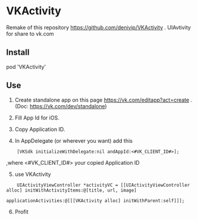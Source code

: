 VKActivity
==========

Remake of this repository https://github.com/denivip/VKActivity . UIAvtivity for share to vk.com

Install
-------

pod 'VKActivity'

Use
---

1) Create standalone app on this page https://vk.com/editapp?act=create . (Doc: https://vk.com/dev/standalone)

2) Fill App Id for iOS. 

3) Copy Application ID.

4) In AppDelegate (or wherever you want) add this 
```
    [VKSdk initializeWithDelegate:nil andAppId:<#VK_CLIENT_ID#>];
```
,where <#VK_CLIENT_ID#> your copied Application ID

5) use VKActivity 
```
    UIActivityViewController *activityVC = [[UIActivityViewController alloc] initWithActivityItems:@[title, url, image]
                                                                             applicationActivities:@[[[VKActivity alloc] initWithParent:self]]];
```

6) Profit
